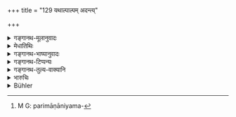 +++
title = "129 यथाल्पाल्पम् अदन्त्य्"

+++

<details><summary>गङ्गानथ-मूलानुवादः</summary>

After due investigation the King shall always levy taxes in his kingdom in such a way that he himself and the man who carries on the business shall both receive their reward.—(129)
</details>

<details><summary>मेधातिथिः</summary>

एतद् एवाह । **कर्मणां कर्ता** वाणिजकः **राजा च** **फलेन युज्येत** **तथा करान् कल्पयेत्** । न परिमाणनियमकारणम्[^१५३] अस्ति । यत्र महान् लाभस् तत्राधिकम् अप्य् उक्तपरिमाणातिक्रमेण ग्रहीतव्यम् ॥ ७.१२९ ॥


[^१५३]:
     M G: parimāṇāniyama-
</details>

<details><summary>गङ्गानथ-भाष्यानुवादः</summary>

The order of verses 128 and 129 of Medhātithi is reversed in the other commentaries and hence by Buhler and Burnell.

‘*The person engaged in business*’—the trader—‘*and* *the king*’—may receive their reward;—in such way should the taxes be levied; and there is no ground for fixing the amount of the tax; in fact where the profit made has been large, the King should charge heavier taxes—even exceeding the proportion fixed.—(129)
</details>

<details><summary>गङ्गानथ-टिप्पन्यः</summary>

This verse is quoted in *Parāśaramādhava* (Ācāra, p. 404);—and in
*Vīramitrodaya* (Rājanīti, p. 260), which adds the following
explanation:—The king should impose taxes in such a manner that he
himself gets some reward for what he does in the shape of seeming safety
to life and property, and also the transactors of business—the
cultivator, the trader and others—idso obtain a fair return for the work
that they do, in the shape of tilling the soil, trading and so
forth;—again on p. 264, to the effect that the taxes may be enhanced or
reduced in consideration of the loss or gain actually accruing to the
people concerned.
</details>

<details><summary>गङ्गानथ-तुल्य-वाक्यानि</summary>

**(verses 7.128-129)  
**

See Comparative notes for [Verse
7.128].
</details>

<details><summary>भारुचिः</summary>

करादानविधिस्तुत्यर्थो दृष्टान्तश्लोकः ॥ ७.१२९ ॥
</details>

<details><summary>Bühler</summary>

129	As the leech, the calf, and the bee take their food little by little, even so must the king draw from his realm moderate annual taxes.
</details>
